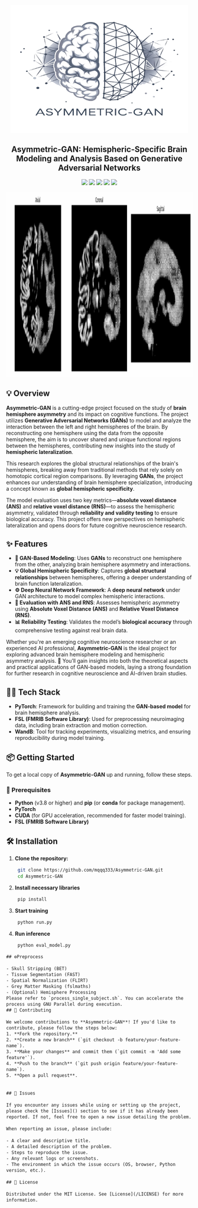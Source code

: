 

<div align="center">
<a href="https://github.com/mqqq333/LorewormGu" target="blank">
<img src="./img/trans_480x480.png" width="480" height = "345" alt="Logo" />
</a>

<h2> Asymmetric-GAN: Hemispheric-Specific Brain Modeling and Analysis Based on Generative Adversarial Networks </h2>

![](https://img.shields.io/badge/Python-3776AB?style=for-the-badge&logo=python&logoColor=white) ![](https://img.shields.io/badge/PyTorch-EE4C2C?style=for-the-badge&logo=pytorch&logoColor=white) ![](https://img.shields.io/badge/WandB-FF5B8E?style=for-the-badge&logo=wandb&logoColor=white) ![](https://img.shields.io/badge/FSL-FF5A5F?style=for-the-badge&logo=python&logoColor=white) ![](https://img.shields.io/badge/GNU%20Parallel-8E44AD?style=for-the-badge&logo=gnu&logoColor=white)



<img src ="./demo/demo2.gif" width="100%" height = "500px">
</div>

## 💡 Overview

**Asymmetric-GAN** is a cutting-edge project focused on the study of **brain hemisphere asymmetry** and its impact on cognitive functions. The project utilizes **Generative Adversarial Networks (GANs)** to model and analyze the interaction between the left and right hemispheres of the brain. By reconstructing one hemisphere using the data from the opposite hemisphere, the aim is to uncover shared and unique functional regions between the hemispheres, contributing new insights into the study of **hemispheric lateralization**.

This research explores the global structural relationships of the brain's hemispheres, breaking away from traditional methods that rely solely on homotopic cortical region comparisons. By leveraging **GANs**, the project enhances our understanding of brain hemisphere specialization, introducing a concept known as **global hemispheric specificity**.

The model evaluation uses two key metrics—**absolute voxel distance (ANS)** and **relative voxel distance (RNS)**—to assess the hemispheric asymmetry, validated through **reliability and validity testing** to ensure biological accuracy. This project offers new perspectives on hemispheric lateralization and opens doors for future cognitive neuroscience research.
## ✨ Features

- **🧠 GAN-Based Modeling**: Uses **GANs** to reconstruct one hemisphere from the other, analyzing brain hemisphere asymmetry and interactions.
- **💡 Global Hemispheric Specificity**: Captures **global structural relationships** between hemispheres, offering a deeper understanding of brain function lateralization.
- **⚙️ Deep Neural Network Framework**: A **deep neural network** under GAN architecture to model complex hemispheric interactions.
- **🔬 Evaluation with ANS and RNS**: Assesses hemispheric asymmetry using **Absolute Voxel Distance (ANS)** and **Relative Voxel Distance (RNS)**.
- **📊 Reliability Testing**: Validates the model’s **biological accuracy** through comprehensive testing against real brain data.

Whether you're an emerging cognitive neuroscience researcher or an experienced AI professional, **Asymmetric-GAN** is the ideal project for exploring advanced brain hemisphere modeling and hemispheric asymmetry analysis. 🌟 You’ll gain insights into both the theoretical aspects and practical applications of GAN-based models, laying a strong foundation for further research in cognitive neuroscience and AI-driven brain studies.
## 👩‍💻 Tech Stack

- **PyTorch**: Framework for building and training the **GAN-based model** for brain hemisphere analysis.
- **FSL (FMRIB Software Library)**: Used for preprocessing neuroimaging data, including brain extraction and motion correction.
- **WandB**: Tool for tracking experiments, visualizing metrics, and ensuring reproducibility during model training.

## 📦 Getting Started

To get a local copy of **Asymmetric-GAN** up and running, follow these steps.

### 🚀 Prerequisites

- **Python** (v3.8 or higher) and **pip** (or **conda** for package management).
- **PyTorch**
- **CUDA** (for GPU acceleration, recommended for faster model training).
-  **FSL (FMRIB Software Library)**
## 🛠️ Installation

1. **Clone the repository:**
   ```bash
	git clone https://github.com/mqqq333/Asymmetric-GAN.git
	cd Asymmetric-GAN
   ```
2. **Install necessary libraries**
   ```bash
	pip install 
   ```
3. **Start training**
   ```bash
	python run.py
   ```
4. **Run inference**
   ```bash
	python eval_model.py
```
## ⚙️Preprocess

- Skull Stripping (BET)
- Tissue Segmentation (FAST)
- Spatial Normalization (FLIRT)
- Grey Matter Masking (fslmaths)
- (Optional) Hemisphere Processing
Please refer to `process_single_subject.sh`. You can accelerate the process using GNU Parallel during execution.
## 🤝 Contributing

We welcome contributions to **Asymmetric-GAN**! If you'd like to contribute, please follow the steps below:
1. **Fork the repository.**
2. **Create a new branch** (`git checkout -b feature/your-feature-name`).
3. **Make your changes** and commit them (`git commit -m 'Add some feature'`).
4. **Push to the branch** (`git push origin feature/your-feature-name`).
5. **Open a pull request**.


## 🐛 Issues

If you encounter any issues while using or setting up the project, please check the [Issues]() section to see if it has already been reported. If not, feel free to open a new issue detailing the problem.

When reporting an issue, please include:

- A clear and descriptive title.
- A detailed description of the problem.
- Steps to reproduce the issue.
- Any relevant logs or screenshots.
- The environment in which the issue occurs (OS, browser, Python version, etc.).

## 📜 License

Distributed under the MIT License. See [License](/LICENSE) for more information.